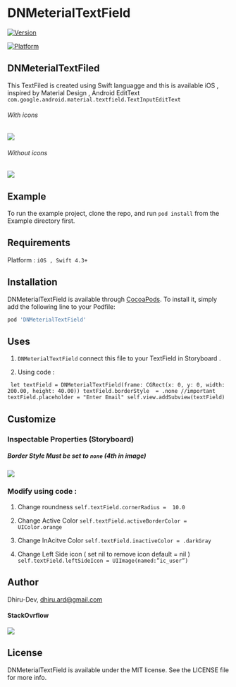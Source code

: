 # DNMeterialTextField

[![Version](https://img.shields.io/cocoapods/v/DNMeterialTextField.svg?style=flat)](https://cocoapods.org/pods/DNMeterialTextField)

[![Platform](https://img.shields.io/cocoapods/p/DNMeterialTextField.svg?style=flat)](https://cocoapods.org/pods/DNMeterialTextField)


## DNMeterialTextFiled
This TextFiled is created using Swift languagge and this is available  iOS , inspired by Material Design , Android EditText 
`com.google.android.material.textfield.TextInputEditText`
###### With icons

![](https://i.imgur.com/p76rpgu.gif)

###### Without icons

![](https://i.imgur.com/RPvINYl.gif)


## Example

To run the example project, clone the repo, and run `pod install` from the Example directory first.

## Requirements
Platform :  `iOS , Swift 4.3+`

## Installation

DNMeterialTextField is available through [CocoaPods](https://cocoapods.org). To install
it, simply add the following line to your Podfile:

```ruby
pod 'DNMeterialTextField'
```


## Uses

1.  `DNMeterialTextField` connect this file to your TextField in Storyboard .

2. Using code :

` let textField = DNMeterialTextField(frame: CGRect(x: 0, y: 0, width: 200.00, height: 40.00))
textField.borderStyle  = .none //important
textField.placeholder = "Enter Email"
self.view.addSubview(textField)`

## Customize

### Inspectable Properties (Storyboard)

##### Border Style Must be set to `none` (4th in image)

![](https://i.imgur.com/X15EzHF.png)


### Modify using code :
1.  Change roundness
`self.textField.cornerRadius =  10.0`

2.  Change Active Color
`self.textField.activeBorderColor = UIColor.orange`

3.  Change InAcitve Color
`self.textField.inactiveColor = .darkGray`

3.  Change Left Side icon ( set nil to remove icon default = nil )
`self.textField.leftSideIcon = UIImage(named:”ic_user”)`


## Author

Dhiru-Dev, dhiru.ard@gmail.com

#### StackOvrflow 
![](https://stackoverflow.com/users/4466607/dhiru)


## License

DNMeterialTextField is available under the MIT license. See the LICENSE file for more info.
